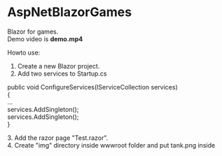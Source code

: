# AspNetBlazorGames
Blazor for games.</br>
Demo video is <b>demo.mp4</b>

Howto use:
1. Create a new Blazor project.</br>
2. Add two services to Startup.cs</br>
<p>public void ConfigureServices(IServiceCollection services)</br>
        {</br>
            ...</br>
            services.AddSingleton<UpdateService>(); </br>
            services.AddSingleton<TankService>();</br>
        }</br>
        </p>
3. Add the razor page "Test.razor".</br>
4. Create "img" directory inside wwwroot folder and put tank.png inside </br>
</br>
